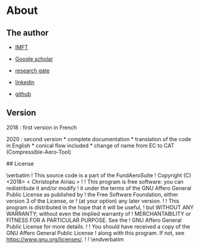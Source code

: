 
# About

## The author


*  <a href="https://www.imft.fr/AIRIAU-Christophe-294"> IMFT </a>

*  <a href="https://scholar.google.fr/citations?user=s09xkFMAAAAJ&hl=fr"> Google scholar </a>

*  <a href="https://www.researchgate.net/profile/Airiau_Christophe"> research gate </a>

*  <a href="https://fr.linkedin.com/in/airiau-christophe-a4791072"> linkedin </a>

*  <a href="https://github.com/CAiriau/FundAeroSuite"> github </a>

## Version

2018 : first version in French

2020 : second version
    * complete documentation
    * translation of the code in English
    * conical flow included
    * change of name from EC to CAT (Compressible-Aero-Tool)


## License 

\verbatim
!    This source code is a part of the FundAeroSuite
!    Copyright (C) <2018>  < Christophe Airiau >
!
!    This program is free software: you can redistribute it and/or modify
!    it under the terms of the GNU Affero General Public License as published by
!    the Free Software Foundation, either version 3 of the License, or
!    (at your option) any later version.
!
!    This program is distributed in the hope that it will be useful,
!    but WITHOUT ANY WARRANTY; without even the implied warranty of
!    MERCHANTABILITY or FITNESS FOR A PARTICULAR PURPOSE.  See the
!    GNU Affero General Public License for more details.
!
!    You should have received a copy of the GNU Affero General Public License
!    along with this program.  If not, see <https://www.gnu.org/licenses/>.
!
!
\endverbatim